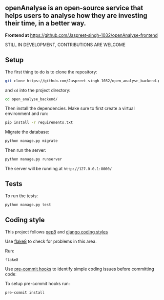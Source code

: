 ## openAnalyse is an open-source service that helps users to analyse how they are investing their time, in a better way.


**Frontend at** https://github.com/Jaspreet-singh-1032/openAnalyse-frontend

STILL IN DEVELOPMENT, CONTRIBUTIONS ARE WELCOME
## Setup

The first thing to do is to clone the repository:


```sh
git clone https://github.com/Jaspreet-singh-1032/open_analyse_backend.git
```
and `cd` into the project directory:
```sh
cd open_analyse_backend/
```
  
Then install the dependencies. Make sure to first create a virtual environment and run:

```sh
pip install -r requirements.txt
```
Migrate the database:
```sh
python manage.py migrate
```

Then run the server:
```sh
python manage.py runserver
```
The server will be running at `http://127.0.0.1:8000/`

## Tests
To run the tests:
```sh
python manage.py test
```

## Coding style
This project follows [pep8](https://www.python.org/dev/peps/pep-0008/) 
and [django coding styles](https://docs.djangoproject.com/en/dev/internals/contributing/writing-code/coding-style/)

Use [flake8](https://pypi.org/project/flake8/) to check for problems in this area.

Run:
```sh
flake8
```

Use [pre-commit hooks](https://pre-commit.com/) to identify simple coding issues before committing code:

To setup pre-commit hooks run:
```sh
pre-commit install
```
